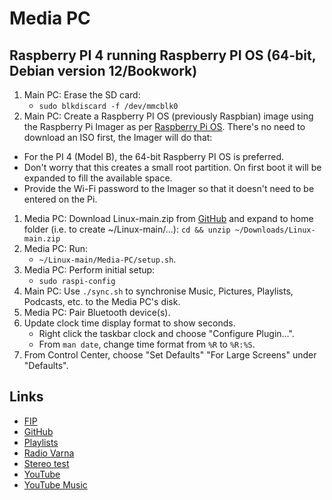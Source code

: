 # Media PC

## Raspberry PI 4 running Raspberry PI OS (64-bit, Debian version 12/Bookwork)

1. Main PC: Erase the SD card:
    * `sudo blkdiscard -f /dev/mmcblk0`
1. Main PC: Create a Raspberry PI OS (previously Raspbian) image using the Raspberry Pi Imager as per [Raspberry Pi OS](https://www.raspberrypi.com/software/). There's no need to download an ISO first, the Imager will do that:
* For the PI 4 (Model B), the 64-bit Raspberry PI OS is preferred.
* Don't worry that this creates a small root partition. On first boot it will be expanded to fill the available space.
* Provide the Wi-Fi password to the Imager so that it doesn't need to be entered on the Pi.
1. Media PC: Download Linux-main.zip from [GitHub](https://github.com/bondms/Linux) and expand to home folder (i.e. to create ~/Linux-main/...): `cd && unzip ~/Downloads/Linux-main.zip`
1. Media PC: Run:
    * `~/Linux-main/Media-PC/setup.sh`.
1. Media PC: Perform initial setup:
    * `sudo raspi-config`
1. Main PC: Use `./sync.sh` to synchronise Music, Pictures, Playlists, Podcasts, etc. to the Media PC's disk.
1. Media PC: Pair Bluetooth device(s).
1. Update clock time display format to show seconds.
    * Right click the taskbar clock and choose "Configure Plugin...".
    * From `man date`, change time format from `%R` to `%R:%S`.
1. From Control Center, choose "Set Defaults" "For Large Screens" under "Defaults".

## Links

* [FIP](https://www.radiofrance.fr/fip)
* [GitHub](https://github.com/bondms/Linux)
* [Playlists](https://music.youtube.com/browse/UCoCiiKnKx09fG6EnurQDy0A)
* [Radio Varna](https://binar.bg/radio-varna/)
* [Stereo test](https://youtu.be/6TWJaFD6R2s?si=SeF6gn_TzVnGVoJe)
* [YouTube](https://www.youtube.com/)
* [YouTube Music](https://music.youtube.com/)
